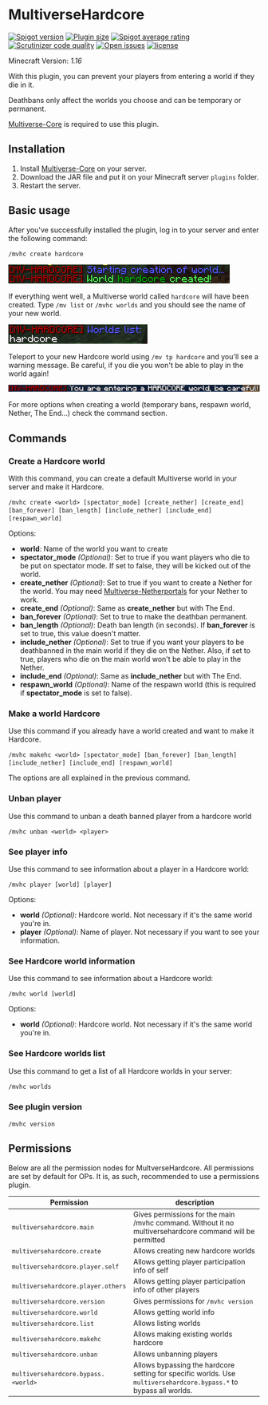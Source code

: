 # MultiverseHardcore
[![Spigot version](https://img.shields.io/spiget/version/77749?label=version)](https://www.spigotmc.org/resources/multiversehardcore-temporary-and-permanent-death-bans.77749/)
[![Plugin size](https://img.shields.io/spiget/download-size/77749)](https://www.spigotmc.org/resources/multiversehardcore-temporary-and-permanent-death-bans.77749/)
[![Spigot average rating](https://img.shields.io/spiget/rating/77749)](https://www.spigotmc.org/resources/multiversehardcore-temporary-and-permanent-death-bans.77749/)
[![Scrutinizer code quality](https://img.shields.io/scrutinizer/quality/g/lluiscamino/MultiverseHardcore)](https://scrutinizer-ci.com/g/lluiscamino/MultiverseHardcore/)
[![Open issues](https://img.shields.io/github/issues/lluiscamino/MultiverseHardcore)](https://github.com/lluiscamino/MultiverseHardcore/issues)
[![license](https://img.shields.io/github/license/lluiscamino/MultiverseHardcore)](https://github.com/lluiscamino/MultiverseHardcore)

Minecraft Version: _1.16_

With this plugin, you can prevent your players from entering a world if they die in it.

Deathbans only affect the worlds you choose and can be temporary or permanent.

[Multiverse-Core](https://github.com/Multiverse/Multiverse-Core) is required to use this plugin.

## Installation

1. Install [Multiverse-Core](https://github.com/Multiverse/Multiverse-Core) on your server.
2. Download the JAR file and put it on your Minecraft server ``plugins`` folder.
3. Restart the server.

## Basic usage
After you've successfully installed the plugin, log in to your server and enter the following command:
```
/mvhc create hardcore
```
![World hardcore created](images/1.png)

If everything went well, a Multiverse world called ``hardcore`` will have been created.
Type ``/mv list`` or ``/mvhc worlds`` and you should see the name of your new world.

![mvhc worlds output](images/2.png)

Teleport to your new Hardcore world using ``/mv tp hardcore`` and you'll see a warning message. Be careful, if you die you won't be able to play in the world again!

![Be careful, you are entering a HARDCORE world](images/3.png)

For more options when creating a world (temporary bans, respawn world, Nether, The End...) check the command section.

## Commands

### Create a Hardcore world
With this command, you can create a default Multiverse world in your server and make it Hardcore.
```
/mvhc create <world> [spectator_mode] [create_nether] [create_end] [ban_forever] [ban_length] [include_nether] [include_end] [respawn_world]
```
Options:
* __world__: Name of the world you want to create
* __spectator_mode__ _(Optional)_: Set to true if you want players who die to be put on spectator mode. If set to false, they will be kicked out of the world.
* __create_nether__ _(Optional)_: Set to true if you want to create a Nether for the world. You may need [Multiverse-Netherportals](https://github.com/Multiverse/Multiverse-Core/wiki/Install-%28NetherPortals%29) for your Nether to work.
* __create_end__ _(Optional)_: Same as __create_nether__ but with The End.
* __ban_forever__ _(Optional)_: Set to true to make the deathban permanent.
* __ban_length__ _(Optional)_: Death ban length (in seconds). If __ban_forever__ is set to true, this value doesn't matter.
* __include_nether__ _(Optional)_: Set to true if you want your players to be deathbanned in the main world if they die on the Nether. Also, if set to true, players who die on the main world won't be able to play in the Nether.
* __include_end__ _(Optional)_:  Same as __include_nether__ but with The End.
* __respawn_world__ _(Optional)_: Name of the respawn world (this is required if __spectator_mode__ is set to false).

### Make a world Hardcore
Use this command if you already have a world created and want to make it Hardcore.
```
/mvhc makehc <world> [spectator_mode] [ban_forever] [ban_length] [include_nether] [include_end] [respawn_world]
```
The options are all explained in the previous command.

### Unban player
Use this command to unban a death banned player from a hardcore world
```
/mvhc unban <world> <player>
```

### See player info
Use this command to see information about a player in a Hardcore world:
```
/mvhc player [world] [player]
```
Options:
* __world__ _(Optional)_: Hardcore world. Not necessary if it's the same world you're in.
* __player__ _(Optional)_: Name of player. Not necessary if you want to see your information.

### See Hardcore world information
Use this command to see information about a Hardcore world:
```
/mvhc world [world]
```
Options:
* __world__ _(Optional)_: Hardcore world. Not necessary if it's the same world you're in.
### See Hardcore worlds list
Use this command to get a list of all Hardcore worlds in your server:
```
/mvhc worlds
```

### See plugin version
```
/mvhc version
```

## Permissions
Below are all the permission nodes for MultverseHardcore. All permissions are set by default for OPs. It is, as such, recommended to use a permissions plugin.

|Permission|description|
|--------|--------|
|`multiversehardcore.main` | Gives permissions for the main /mvhc command. Without it no multiversehardcore command will be permitted |
|`multiversehardcore.create` | Allows creating new hardcore worlds |
|`multiversehardcore.player.self` | Allows getting player participation info of self |
|`multiversehardcore.player.others` | Allows getting player participation info of other players |
|`multiversehardcore.version` | Gives permissions for `/mvhc version` |
|`multiversehardcore.world` | Allows getting world info |
|`multiversehardcore.list` | Allows listing worlds
|`multiversehardcore.makehc` | Allows making existing worlds hardcore |
|`multiversehardcore.unban` | Allows unbanning players |
|`multiversehardcore.bypass.<world>` | Allows bypassing the hardcore setting for specific worlds. Use `multiversehardcore.bypass.*` to bypass all worlds.
